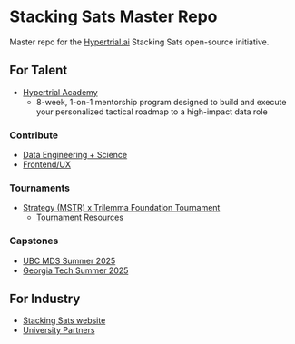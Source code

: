 # Stacking Sats Master Repo
Master repo for the [Hypertrial.ai](https://www.hypertrial.ai/) Stacking Sats open-source initiative. 

## For Talent
- [Hypertrial Academy](https://www.hypertrial.ai/academy)
  - 8-week, 1-on-1 mentorship program designed to build and execute your personalized tactical roadmap to a high-impact data role
 
### Contribute
- [Data Engineering + Science](https://github.com/hypertrial/stacking_sats_pipeline)
- [Frontend/UX](https://github.com/hypertrial/stacking_sats_product)

### Tournaments
- [Strategy (MSTR) x Trilemma Foundation Tournament](https://www.hypertrial.ai/bitcoin-arena/challenge/bitcoin)
  -  [Tournament Resources](https://www.hypertrial.ai/resources/bitcoin-arena)

### Capstones 
- [UBC MDS Summer 2025](https://www.hypertrial.ai/university-projects/ubc-mds)
- [Georgia Tech Summer 2025](https://www.hypertrial.ai/university-projects/georgia-tech)

## For Industry
- [Stacking Sats website](https://hypertrial.github.io/stacking_sats_product/)
- [University Partners](https://www.hypertrial.ai/partners)
